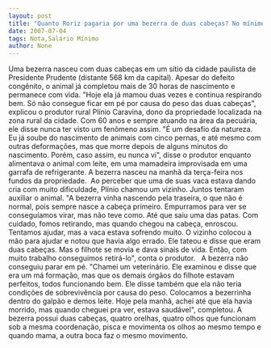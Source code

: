 ```yaml
---
layout: post
title: "Quanto Roriz pagaria por uma bezerra de duas cabeças? No mínimo, R$ 600 mil? Com  nota ou sem nota?"
date: 2007-07-04
tags: Nota,Salário Mínimo
author: None
---
```

Uma bezerra nasceu com duas cabe&ccedil;as em um s&iacute;tio da cidade paulista de Presidente Prudente (distante 568 km da capital). Apesar do defeito cong&ecirc;nito, o animal j&aacute; completou mais de 30 horas de nascimento e permanece com vida. 
&quot;Hoje ela j&aacute; mamou duas vezes e continua respirando bem. S&oacute; n&atilde;o consegue ficar em p&eacute; por causa do peso das duas cabe&ccedil;as&quot;, explicou o produtor rural Pl&iacute;nio Caravina, dono da propriedade localizada na zona rural da cidade. 
Com 60 anos e sempre atuando na &aacute;rea da pecu&aacute;ria, ele disse nunca ter visto um fen&ocirc;meno assim. 
&quot;&Eacute; um desafio da natureza. Eu j&aacute; soube do nascimento de animais com cinco pernas, e at&eacute; mesmo com outras deforma&ccedil;&otilde;es, mas que morre depois de alguns minutos do nascimento. Por&eacute;m, caso assim, eu nunca vi&quot;, disse o produtor enquanto alimentava o animal com leite, em uma mamadeira improvisada em uma garrafa de refrigerante. 
A bezerra nasceu na manh&atilde; da ter&ccedil;a-feira nos fundos da propriedade.&nbsp; Ao perceber que uma de suas vaca estava dando cria com muito dificuldade, Pl&iacute;nio chamou um vizinho. Juntos tentaram auxiliar o animal. 
&quot;A bezerra vinha nascendo pela traseira, o que n&atilde;o &eacute; normal, pois sempre nasce a cabe&ccedil;a primeiro. Empurramos para ver se consegu&iacute;amos virar, mas n&atilde;o teve como. At&eacute; que saiu uma das patas. Com cuidado, fomos retirando, mas quando chegou na cabe&ccedil;a, enroscou. Tentamos ajudar, mas a vaca estava sofrendo muito. O vizinho colocou a m&atilde;o para ajudar e notou que havia algo errado. Ele tateou e disse que eram duas cabe&ccedil;as. Mas o filhote se movia e dava sinais de vida. Ent&atilde;o, com muito trabalho conseguimos retir&aacute;-lo&quot;, conta o produtor.
&nbsp;
A bezerra n&atilde;o conseguiu parar em p&eacute;. 
&quot;Chamei um veterin&aacute;rio. Ele examinou e disse que era um m&aacute; forma&ccedil;&atilde;o, mas que os demais &oacute;rg&atilde;os do filhote estavam perfeitos, todos funcionando bem. Ele disse tamb&eacute;m que ela n&atilde;o teria condi&ccedil;&otilde;es de sobreviv&ecirc;ncia por causa do peso. Colocamos a bezerrinha dentro do galp&atilde;o e demos leite. Hoje pela manh&atilde;, achei at&eacute; que ela havia morrido, mas quando cheguei pra ver, estava saud&aacute;vel&quot;, completou. A bezerra possui duas cabe&ccedil;as, quatro orelhas, quatro olhos que funcionam sob a mesma coordena&ccedil;&atilde;o, pisca e movimenta os olhos ao mesmo tempo e quando mama, a outra boca faz o mesmo movimento.  